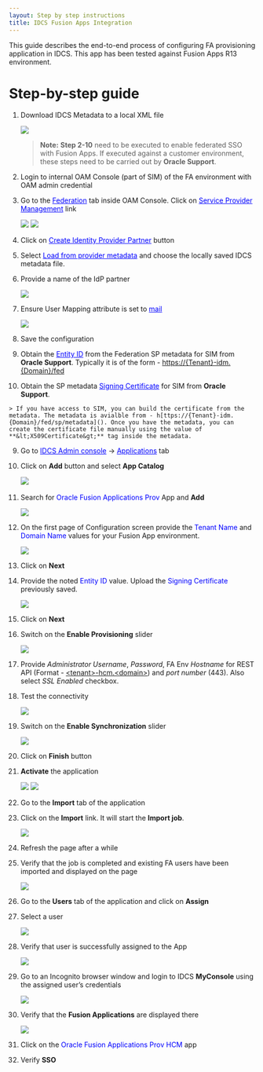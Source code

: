```yaml
---
layout: Step by step instructions
title: IDCS Fusion Apps Integration
---
```


This guide describes the end-to-end process of configuring FA provisioning application in IDCS. This app has been tested against Fusion Apps R13 environment.

# **Step-by-step guide**

1.  Download IDCS Metadata to a local XML file

    ![](images/2018-10-15/idcsmetadata.png)
    
    
	>**Note:** **Step 2-10** need to be executed to enable federated SSO 
	with Fusion Apps. If executed against a customer environment, 
	these steps need to be carried out by **Oracle Support**.


2.  Login to internal OAM Console (part of SIM) of the FA environment with OAM admin credential

3.  Go to the <font color="blue"><u>Federation</u></font> tab inside OAM Console. Click on <font color="blue"><u>Service Provider Management</u></font> link

	![](images/2018-10-15/oamconsole.png)
	![](images/2018-10-15/oamfed.png)

4.  Click on <font color="blue"><u>Create Identity Provider Partner</u></font> button

5.  Select <font color="blue"><u>Load from provider metadata</u></font> and choose the locally saved IDCS metadata file.

6.  Provide a name of the IdP partner

	![](images/2018-10-15/oamcreatedidp.png)

7.  Ensure User Mapping attribute is set to <font color="blue"><u>mail</u></font>

	![](images/2018-10-15/oamfedmapping.png)

8. 	 Save the configuration

9.   Obtain the <font color="blue"><u>Entity ID</u></font> from the Federation SP metadata for SIM from **Oracle Support**. Typically it is of the form - [https://{Tenant}-idm.{Domain}/fed
]()

10.  Obtain the SP metadata <font color="blue"><u>Signing Certificate</u></font> for SIM from **Oracle Support**. 

	> If you have access to SIM, you can build the certificate from the metadata. The metadata is avialble from - h[ttps://{Tenant}-idm.{Domain}/fed/sp/metadata](). Once you have the metadata, you can create the certificate file manually using the value of **&lt;X509Certificate&gt;** tag inside the metadata.


9.  Go to <font color="blue"><u>IDCS Admin console</u></font> -&gt; <font color="blue"><u>Applications</u></font> tab

10. Click on **Add** button and select **App Catalog**

    ![](images/2018-10-15/appcatalog.png)
     

11. Search for <font color="blue">Oracle Fusion Applications Prov</font> App and **Add**

	![](images/2018-10-15/appadd.png)

12. On the first page of Configuration screen provide the <font color="blue">Tenant Name</font> and <font color="blue">Domain Name</font> values for your Fusion App environment. 

	![](images/2018-10-15/appdetails.png)

13. Click on **Next**

14. Provide the noted <font color="blue">Entity ID</font> value. Upload the <font color="blue">Signing Certificate</font> previously saved.

	![](images/2018-10-15/appsso.png)

14. Click on **Next**
   
15. Switch on the **Enable Provisioning** slider

	![](images/2018-10-15/appprovenable.png)
   
16. Provide *Administrator Username*, *Password*, FA Env *Hostname* for REST API (Format - [&lt;tenant&gt;-hcm.&lt;domain&gt;]()) and *port number* (443). Also select *SSL Enabled* checkbox.

18. Test the connectivity

	![](images/2018-10-15/appprovtest.png)

25. Switch on the **Enable Synchronization** slider

	![](images/2018-10-15/appprovsync.png)

26. Click on **Finish** button

27. **Activate** the application

	![](images/2018-10-15/appactivate.png)
	![](images/2018-10-15/appdone.png)

28. Go to the **Import** tab of the application

29. Click on the **Import** link. It will start the **Import job**.

	![](images/2018-10-15/appjob.png)

30. Refresh the page after a while

31. Verify that the job is completed and existing FA users have been imported and displayed on the page

	![](images/2018-10-15/appjobdone.png)

32. Go to the **Users** tab of the application and click on **Assign**

33. Select a user

	![](images/2018-10-15/appassign.png)

34. Verify that user is successfully assigned to the App

	![](images/2018-10-15/appprovsuccess.png)

36. Go to an Incognito browser window and login to IDCS **MyConsole** using the assigned user’s credentials

	![](images/2018-10-15/apptestlogin.png)

37. Verify that the **Fusion Applications** are displayed there

	![](images/2018-10-15/apptestmyapp.png)

38. Click on the <font color="blue">Oracle Fusion Applications Prov HCM</font> app

39. Verify **SSO**

 
